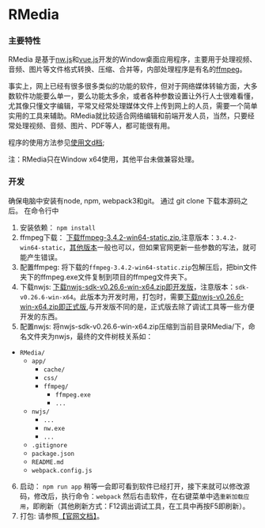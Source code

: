 # RMedia
### 主要特性
RMedia 是基于[nw.js](https://nwjs.io/)和[vue.js](https://vuejs.org/)开发的Window桌面应用程序，主要用于处理视频、音频、图片等文件格式转换、压缩、合并等，内部处理程序是有名的[ffmpeg](http://ffmpeg.org/)。

事实上，网上已经有很多很多类似的功能的软件，但对于网络媒体转输方面，大多数软件功能要么单一，要么功能太多余，或者各种参数设置让外行人士很难看懂，尤其像只懂文字编辑，平常又经常处理媒体文件上传到网上的人员，需要一个简单实用的工具来辅助。RMedia就比较适合网络编辑和前端开发人员，当然，只要经常处理视频、音频、图片、PDF等人，都可能很有用。

程序的使用方法参见[使用文d档](https://mystermangit.github.io/fmwwp.html);

注：RMedia只在Window x64使用，其他平台未做兼容处理。
### 开发
确保电脑中安装有node, npm, webpack3和git。
通过 git clone 下载本源码之后。
在命令行中
1. 安装依赖：
	`npm install`
2. ffmpeg下载：
	[下载ffmpeg-3.4.2-win64-static.zip](https://ffmpeg.zeranoe.com/builds/win64/static/ffmpeg-3.4.2-win64-static.zip),注意版本：`3.4.2-win64-static`，[其他版本](https://ffmpeg.zeranoe.com/builds/win64/static)一般也可以，但如果官网更新一些参数的写法，就可能产生错误。
3. 配置ffmpeg:
	将下载的`ffmpeg-3.4.2-win64-static.zip`包解压后，把bin文件夹下的ffmpeg.exe文件复制到项目的ffmpeg文件夹下。
4. 下载nwjs:
	[下载nwjs-sdk-v0.26.6-win-x64.zip即开发版](https://dl.nwjs.io/v0.26.6/nwjs-sdk-v0.26.6-win-x64.zip)，注意版本：`sdk-v0.26.6-win-x64`。此版本为开发时用，打包时，需要[下载nwjs-v0.26.6-win-x64.zip即正式版](https://dl.nwjs.io/v0.26.6/nwjs-v0.26.6-win-x64.zip),与开发版不同的是，正式版去除了调试工具等一些方便开发的东西。
5. 配置nwjs:
	将nwjs-sdk-v0.26.6-win-x64.zip压缩到当前目录RMedia/下，命名文件夹为nwjs，最终的文件树枝关系如：
* `RMedia/`
	* `app/`
		* `cache/`
		* `css/`
		* `ffmpeg/`
			* `ffmpeg.exe`
			* `...`
	* `nwjs/`
		* `...`
		* `nw.exe`
		* `...`
	* `.gitignore`
	* `package.json`
	* `README.md`
	* `webpack.config.js`
6. 启动：
	`npm run app`
稍等一会即可看到软件已经打开，接下来就可以修改源码，修改后，执行命令：`webpack`
然后右击软件，在右键菜单中选`重新加载应用`，即刷新（其他刷新方式：F12调出调试工具，在工具中再按F5即刷新）。
7. 打包:
	请参照[【官网文档】](http://docs.nwjs.io/en/latest/For%20Users/Package%20and%20Distribute/#package-and-distribute)。
